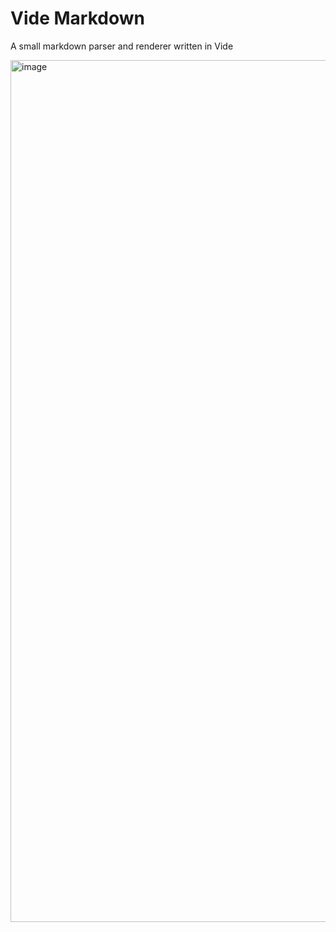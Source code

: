 # Vide Markdown

A small markdown parser and renderer written in Vide

<img width="1379" alt="image" src="https://github.com/littensy/vide-markdown/assets/56808540/ec0d5a4a-ac8f-4745-a424-1ee8befed0e2">
